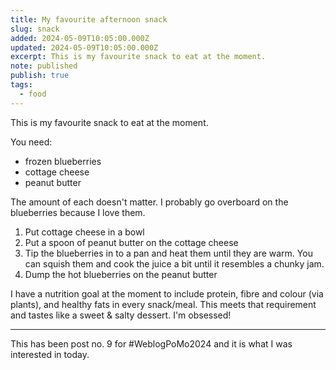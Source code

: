 ```yaml
---
title: My favourite afternoon snack
slug: snack
added: 2024-05-09T10:05:00.000Z
updated: 2024-05-09T10:05:00.000Z
excerpt: This is my favourite snack to eat at the moment.
note: published
publish: true
tags:
  - food
---
```

This is my favourite snack to eat at the moment.

You need:
- frozen blueberries
- cottage cheese
- peanut butter

The amount of each doesn't matter. I probably go overboard on the blueberries because I love them.

1. Put cottage cheese in a bowl
2. Put a spoon of peanut butter on the cottage cheese
3. Tip the blueberries in to a pan and heat them until they are warm. You can squish them and cook the juice a bit until it resembles a chunky jam.
4. Dump the hot blueberries on the peanut butter

I have a nutrition goal at the moment to include protein, fibre and colour (via plants), and healthy fats in every snack/meal. This meets that requirement and tastes like a sweet & salty dessert. I'm obsessed!

<hr>

This has been post no. 9 for #WeblogPoMo2024 and it is what I was interested in today.
